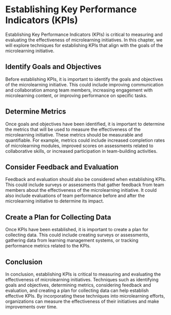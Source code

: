 # Establishing Key Performance Indicators (KPIs)

Establishing Key Performance Indicators (KPIs) is critical to measuring and evaluating the effectiveness of microlearning initiatives. In this chapter, we will explore techniques for establishing KPIs that align with the goals of the microlearning initiative.

Identify Goals and Objectives
-----------------------------

Before establishing KPIs, it is important to identify the goals and objectives of the microlearning initiative. This could include improving communication and collaboration among team members, increasing engagement with microlearning content, or improving performance on specific tasks.

Determine Metrics
-----------------

Once goals and objectives have been identified, it is important to determine the metrics that will be used to measure the effectiveness of the microlearning initiative. These metrics should be measurable and quantifiable. For example, metrics could include increased completion rates of microlearning modules, improved scores on assessments related to collaborative skills, or increased participation in team-building activities.

Consider Feedback and Evaluation
--------------------------------

Feedback and evaluation should also be considered when establishing KPIs. This could include surveys or assessments that gather feedback from team members about the effectiveness of the microlearning initiative. It could also include evaluations of team performance before and after the microlearning initiative to determine its impact.

Create a Plan for Collecting Data
---------------------------------

Once KPIs have been established, it is important to create a plan for collecting data. This could include creating surveys or assessments, gathering data from learning management systems, or tracking performance metrics related to the KPIs.

Conclusion
----------

In conclusion, establishing KPIs is critical to measuring and evaluating the effectiveness of microlearning initiatives. Techniques such as identifying goals and objectives, determining metrics, considering feedback and evaluation, and creating a plan for collecting data can help establish effective KPIs. By incorporating these techniques into microlearning efforts, organizations can measure the effectiveness of their initiatives and make improvements over time.
